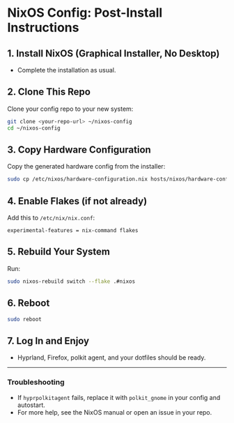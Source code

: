 # NixOS Config: Post-Install Instructions

## 1. Install NixOS (Graphical Installer, No Desktop)
- Complete the installation as usual.

## 2. Clone This Repo
Clone your config repo to your new system:
```sh
git clone <your-repo-url> ~/nixos-config
cd ~/nixos-config
```

## 3. Copy Hardware Configuration
Copy the generated hardware config from the installer:
```sh
sudo cp /etc/nixos/hardware-configuration.nix hosts/nixos/hardware-configuration.nix
```

## 4. Enable Flakes (if not already)
Add this to `/etc/nix/nix.conf`:
```
experimental-features = nix-command flakes
```

## 5. Rebuild Your System
Run:
```sh
sudo nixos-rebuild switch --flake .#nixos
```

## 6. Reboot
```sh
sudo reboot
```

## 7. Log In and Enjoy
- Hyprland, Firefox, polkit agent, and your dotfiles should be ready.

---

### Troubleshooting
- If `hyprpolkitagent` fails, replace it with `polkit_gnome` in your config and autostart.
- For more help, see the NixOS manual or open an issue in your repo. 